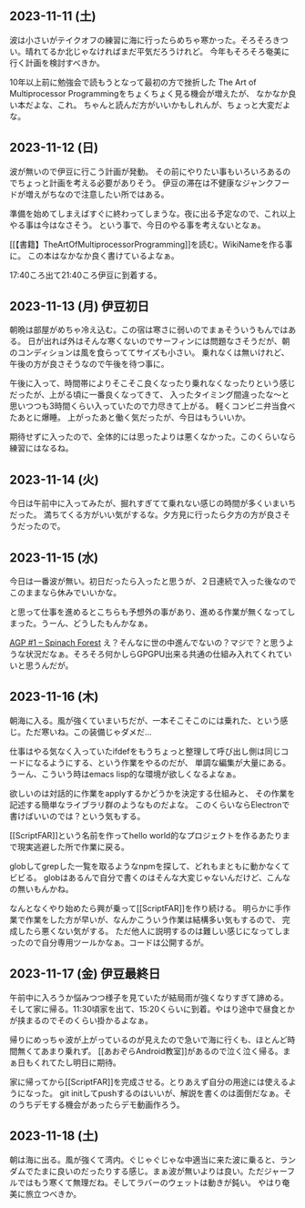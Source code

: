 ## 2023-11-11 (土)

波は小さいがテイクオフの練習に海に行ったらめちゃ寒かった。そろそろきつい。晴れてるか北じゃなければまだ平気だろうけれど。
今年もそろそろ奄美に行く計画を検討すべきか。

10年以上前に勉強会で読もうとなって最初の方で挫折した The Art of Multiprocessor Programmingをちょくちょく見る機会が増えたが、
なかなか良い本だよな、これ。
ちゃんと読んだ方がいいかもしれんが、ちょっと大変だよな。

## 2023-11-12 (日)

波が無いので伊豆に行こう計画が発動。
その前にやりたい事もいろいろあるのでちょっと計画を考える必要がありそう。
伊豆の滞在は不健康なジャンクフードが増えがちなので注意したい所ではある。

準備を始めてしまえばすぐに終わってしまうな。夜に出る予定なので、これ以上やる事は今はなさそう。
という事で、今日のやる事を考えないとなぁ。

[[【書籍】TheArtOfMultiprocessorProgramming]]を読む。WikiNameを作る事に。
この本はなかなか良く書けているよなぁ。

17:40ころ出て21:40ころ伊豆に到着する。

## 2023-11-13 (月) 伊豆初日

朝晩は部屋がめちゃ冷え込む。この宿は寒さに弱いのでまぁそういうもんではある。
日が出れば外はそんな寒くないのでサーフィンには問題なさそうだが、朝のコンディションは風を食らっててサイズも小さい。
乗れなくは無いけれど、午後の方が良さそうなので午後を待つ事に。

午後に入って、時間帯によりそこそこ良くなったり乗れなくなったりという感じだったが、上がる頃に一番良くなってきて、
入ったタイミング間違ったな〜と思いつつも3時間くらい入っていたので力尽きて上がる。
軽くコンビニ弁当食べたあとに爆睡。
上がったあと働く気だったが、今日はもういいか。

期待せずに入ったので、全体的には思ったよりは悪くなかった。このくらいなら練習にはなるね。

## 2023-11-14 (火)

今日は午前中に入ってみたが、掘れすぎてて乗れない感じの時間が多くいまいちだった。
満ちてくる方がいい気がするな。夕方見に行ったら夕方の方が良さそうだったので。

## 2023-11-15 (水)

今日は一番波が無い。初日だったら入ったと思うが、２日連続で入った後なのでこのままなら休みでいいかな。

と思って仕事を進めるとこちらも予想外の事があり、進める作業が無くなってしまった。うーん、どうしたもんかなぁ。

[AGP #1 – Spinach Forest](https://records.dodgson.org/2023/11/13/agp-1/) え？そんなに世の中進んでないの？マジで？と思うような状況だなぁ。そろそろ何かしらGPGPU出来る共通の仕組み入れてくれていいと思うんだが。

## 2023-11-16 (木)

朝海に入る。風が強くていまいちだが、一本そこそこのには乗れた、という感じ。ただ寒いね。この装備じゃダメだ…

仕事はやる気なく入っていたifdefをもうちょっと整理して呼び出し側は同じコードになるようにする、という作業をやるのだが、
単調な編集が大量にある。
うーん、こういう時はemacs lisp的な環境が欲しくなるよなぁ。

欲しいのは対話的に作業をapplyするかどうかを決定する仕組みと、
その作業を記述する簡単なライブラリ群のようなものだよな。
このくらいならElectronで書けばいいのでは？という気もする。

[[ScriptFAR]]という名前を作ってhello world的なプロジェクトを作るあたりまで現実逃避した所で作業に戻る。

globしてgrepした一覧を取るようなnpmを探して、どれもまともに動かなくてビビる。
globはあるんで自分で書くのはそんな大変じゃないんだけど、こんなの無いもんかね。

なんとなくやり始めたら興が乗って[[ScriptFAR]]を作り続ける。
明らかに手作業で作業をした方が早いが、なんかこういう作業は結構多い気もするので、
完成したら悪くない気がする。
ただ他人に説明するのは難しい感じになってしまったので自分専用ツールかなぁ。コードは公開するが。

## 2023-11-17 (金) 伊豆最終日

午前中に入ろうか悩みつつ様子を見ていたが結局雨が強くなりすぎて諦める。
そして家に帰る。11:30頃家を出て、15:20くらいに到着。やはり途中で昼食とかが挟まるのでそのくらい掛かるよなぁ。

帰りにめっちゃ波が上がっているのが見えたので急いで海に行くも、ほとんど時間無くてあまり乗れず。
[[あおぞらAndroid教室]]があるので泣く泣く帰る。まぁ日もくれてたし明日に期待。

家に帰ってから[[ScriptFAR]]を完成させる。とりあえず自分の用途には使えるようになった。
git initしてpushするのはいいが、解説を書くのは面倒だなぁ。そのうちデモする機会があったらデモ動画作ろう。

## 2023-11-18 (土)

朝は海に出る。風が強くて湾内。ぐじゃぐじゃな中適当に来た波に乗ると、ランダムでたまに良いのだったりする感じ。まぁ波が無いよりは良い。ただジャーフルではもう寒くて無理だね。そしてラバーのウェットは動きが鈍い。
やはり奄美に旅立つべきか。